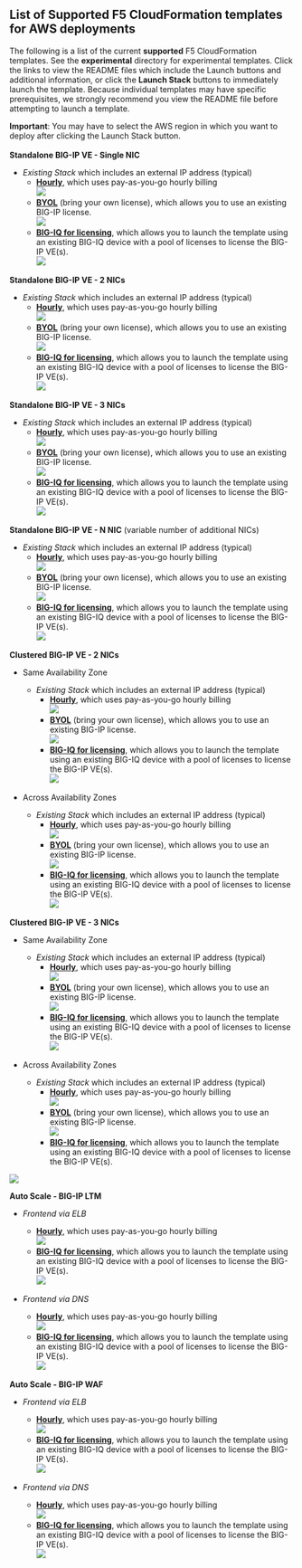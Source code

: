 ## List of Supported F5 CloudFormation templates for AWS deployments
The following is a list of the current **supported** F5 CloudFormation templates. See the **experimental** directory for experimental templates. Click the links to view the README files which include the Launch buttons and additional information, or click the **Launch Stack** buttons to immediately launch the template. Because individual templates may have specific prerequisites, we strongly recommend you view the README file before attempting to launch a template. 

**Important**: You may have to select the AWS region in which you want to deploy after clicking the Launch Stack button.
<br><br>
**Standalone BIG-IP VE - Single NIC**
- *Existing Stack* which includes an external IP address (typical)
  - <a href="https://github.com/F5Networks/f5-aws-cloudformation/tree/master/supported/standalone/1nic/existing-stack/payg">**Hourly**</a>, which uses pay-as-you-go hourly billing 
    <a href="https://console.aws.amazon.com/cloudformation/home?region=us-east-1#/stacks/new?stackName=BigIp-1nic-PAYG&templateURL=https://f5-cft.s3.amazonaws.com/f5-existing-stack-payg-1nic-bigip.template">  
   <img src="https://s3.amazonaws.com/cloudformation-examples/cloudformation-launch-stack.png"/></a>
  - <a href="https://github.com/F5Networks/f5-aws-cloudformation/tree/master/supported/standalone/1nic/existing-stack/byol">**BYOL**</a> (bring your own license), which allows you to use an existing BIG-IP license.  
    <a href="https://console.aws.amazon.com/cloudformation/home?region=us-east-1#/stacks/new?stackName=BigIp-1nic-BYOL&templateURL=https://f5-cft.s3.amazonaws.com/f5-existing-stack-byol-1nic-bigip.template">
    <img src="https://s3.amazonaws.com/cloudformation-examples/cloudformation-launch-stack.png"/></a>
  - <a href="https://github.com/F5Networks/f5-aws-cloudformation/tree/master/supported/standalone/1nic/existing-stack/bigiq">**BIG-IQ for licensing**</a>, which allows you to launch the template using an existing BIG-IQ device with a pool of licenses to license the BIG-IP VE(s).  <a href="https://console.aws.amazon.com/cloudformation/home?region=us-east-1#/stacks/new?stackName=BigIp-1nic-BIGIQ&templateURL=https://f5-cft.s3.amazonaws.com/f5-existing-stack-bigiq-1nic-bigip.template">  
    <img src="https://s3.amazonaws.com/cloudformation-examples/cloudformation-launch-stack.png"/></a>


**Standalone BIG-IP VE - 2 NICs**
- *Existing Stack* which includes an external IP address (typical)
  - <a href="https://github.com/F5Networks/f5-aws-cloudformation/tree/master/supported/standalone/2nic/existing-stack/payg">**Hourly**</a>, which uses pay-as-you-go hourly billing 
    <a href="https://console.aws.amazon.com/cloudformation/home?region=us-east-1#/stacks/new?stackName=BigIp-2nic-PAYG&templateURL=https://f5-cft.s3.amazonaws.com/f5-existing-stack-payg-2nic-bigip.template">  
   <img src="https://s3.amazonaws.com/cloudformation-examples/cloudformation-launch-stack.png"/></a>
  - <a href="https://github.com/F5Networks/f5-aws-cloudformation/tree/master/supported/standalone/2nic/existing-stack/byol">**BYOL**</a> (bring your own license), which allows you to use an existing BIG-IP license.  
    <a href="https://console.aws.amazon.com/cloudformation/home?region=us-east-1#/stacks/new?stackName=BigIp-2nic-BYOL&templateURL=https://f5-cft.s3.amazonaws.com/f5-existing-stack-byol-2nic-bigip.template">
    <img src="https://s3.amazonaws.com/cloudformation-examples/cloudformation-launch-stack.png"/></a>
  - <a href="https://github.com/F5Networks/f5-aws-cloudformation/tree/master/supported/standalone/2nic/existing-stack/bigiq">**BIG-IQ for licensing**</a>, which allows you to launch the template using an existing BIG-IQ device with a pool of licenses to license the BIG-IP VE(s).  <a href="https://console.aws.amazon.com/cloudformation/home?region=us-east-1#/stacks/new?stackName=BigIp-2nic-BIGIQ&templateURL=https://f5-cft.s3.amazonaws.com/f5-existing-stack-bigiq-2nic-bigip.template">  
    <img src="https://s3.amazonaws.com/cloudformation-examples/cloudformation-launch-stack.png"/></a>


**Standalone BIG-IP VE - 3 NICs**
- *Existing Stack* which includes an external IP address (typical)
  - <a href="https://github.com/F5Networks/f5-aws-cloudformation/tree/master/supported/standalone/3nic/existing-stack/payg">**Hourly**</a>, which uses pay-as-you-go hourly billing 
    <a href="https://console.aws.amazon.com/cloudformation/home?region=us-east-1#/stacks/new?stackName=BigIp-3nic-PAYG&templateURL=https://f5-cft.s3.amazonaws.com/f5-existing-stack-payg-3nic-bigip.template">  
   <img src="https://s3.amazonaws.com/cloudformation-examples/cloudformation-launch-stack.png"/></a>
  - <a href="https://github.com/F5Networks/f5-aws-cloudformation/tree/master/supported/standalone/3nic/existing-stack/byol">**BYOL**</a> (bring your own license), which allows you to use an existing BIG-IP license.  
    <a href="https://console.aws.amazon.com/cloudformation/home?region=us-east-1#/stacks/new?stackName=BigIp-3nic-BYOL&templateURL=https://f5-cft.s3.amazonaws.com/f5-existing-stack-byol-3nic-bigip.template">
    <img src="https://s3.amazonaws.com/cloudformation-examples/cloudformation-launch-stack.png"/></a>
  - <a href="https://github.com/F5Networks/f5-aws-cloudformation/tree/master/supported/standalone/3nic/existing-stack/bigiq">**BIG-IQ for licensing**</a>, which allows you to launch the template using an existing BIG-IQ device with a pool of licenses to license the BIG-IP VE(s).  <a href="https://console.aws.amazon.com/cloudformation/home?region=us-east-1#/stacks/new?stackName=BigIp-3nic-BIGIQ&templateURL=https://f5-cft.s3.amazonaws.com/f5-existing-stack-bigiq-3nic-bigip.template">  
    <img src="https://s3.amazonaws.com/cloudformation-examples/cloudformation-launch-stack.png"/></a>


**Standalone BIG-IP VE - N NIC** (variable number of additional NICs)
- *Existing Stack* which includes an external IP address (typical)
  - <a href="https://github.com/F5Networks/f5-aws-cloudformation/tree/master/supported/standalone/n-nic/existing-stack/payg">**Hourly**</a>, which uses pay-as-you-go hourly billing 
    <a href="https://console.aws.amazon.com/cloudformation/home?region=us-east-1#/stacks/new?stackName=BigIp-n-nic-PAYG&templateURL=https://f5-cft.s3.amazonaws.com/f5-existing-stack-payg-n-nic-bigip.template">  
   <img src="https://s3.amazonaws.com/cloudformation-examples/cloudformation-launch-stack.png"/></a>
  - <a href="https://github.com/F5Networks/f5-aws-cloudformation/tree/master/supported/standalone/n-nic/existing-stack/byol">**BYOL**</a> (bring your own license), which allows you to use an existing BIG-IP license.  
    <a href="https://console.aws.amazon.com/cloudformation/home?region=us-east-1#/stacks/new?stackName=BigIp-n-nic-BYOL&templateURL=https://f5-cft.s3.amazonaws.com/f5-existing-stack-byol-n-nic-bigip.template">
    <img src="https://s3.amazonaws.com/cloudformation-examples/cloudformation-launch-stack.png"/></a>
  - <a href="https://github.com/F5Networks/f5-aws-cloudformation/tree/master/supported/standalone/n-nic/existing-stack/bigiq">**BIG-IQ for licensing**</a>, which allows you to launch the template using an existing BIG-IQ device with a pool of licenses to license the BIG-IP VE(s).   <a href="https://console.aws.amazon.com/cloudformation/home?region=us-east-1#/stacks/new?stackName=BigIp-n-nic-BIGIQ&templateURL=https://f5-cft.s3.amazonaws.com/f5-existing-stack-bigiq-n-nic-bigip.template">    
    <img src="https://s3.amazonaws.com/cloudformation-examples/cloudformation-launch-stack.png"/></a>


**Clustered BIG-IP VE - 2 NICs**
  - Same Availability Zone
    - *Existing Stack* which includes an external IP address (typical)
      - <a href="https://github.com/F5Networks/f5-aws-cloudformation/tree/master/supported/failover/same-net/via-api/2nic/existing-stack/payg">**Hourly**</a>, which uses pay-as-you-go hourly billing   
          <a href="https://console.aws.amazon.com/cloudformation/home?region=us-east-1#/stacks/new?stackName=BIGIP-Same-Az-Cluster-2nic-PAYG&templateURL=https://f5-cft.s3.amazonaws.com/f5-existing-stack-same-az-cluster-payg-2nic-bigip.template"> <img src="https://s3.amazonaws.com/cloudformation-examples/cloudformation-launch-stack.png"/></a>
      - <a href="https://github.com/F5Networks/f5-aws-cloudformation/tree/master/supported/failover/same-net/via-api/2nic/existing-stack/byol">**BYOL**</a> (bring your own license), which allows you to use an existing BIG-IP license.  
        <a href="https://console.aws.amazon.com/cloudformation/home?region=us-east-1#/stacks/new?stackName=BIGIP-Same-Az-Cluster-2nic-byol&templateURL=https://f5-cft.s3.amazonaws.com/f5-existing-stack-same-az-cluster-byol-2nic-bigip.template">
    <img src="https://s3.amazonaws.com/cloudformation-examples/cloudformation-launch-stack.png"/></a>
      - <a href="https://github.com/F5Networks/f5-aws-cloudformation/tree/master/supported/failover/same-net/via-api/2nic/existing-stack/bigiq">**BIG-IQ for licensing**</a>, which allows you to launch the template using an existing BIG-IQ device with a pool of licenses to license the BIG-IP VE(s).  <a href="https://console.aws.amazon.com/cloudformation/home?region=us-east-1#/stacks/new?stackName=SameAZClusterBigIp-2nic-BIGIQ&templateURL=https://f5-cft.s3.amazonaws.com/f5-existing-stack-same-az-cluster-bigiq-2nic-bigip.template">  
    <img src="https://s3.amazonaws.com/cloudformation-examples/cloudformation-launch-stack.png"/></a>


  - Across Availability Zones
    - *Existing Stack* which includes an external IP address (typical)
      - <a href="https://github.com/F5Networks/f5-aws-cloudformation/tree/master/supported/failover/across-net/via-api/2nic/existing-stack/payg">**Hourly**</a>, which uses pay-as-you-go hourly billing   
          <a href="https://console.aws.amazon.com/cloudformation/home?region=us-east-1#/stacks/new?stackName=BIGIP-Across-Az-Cluster-2nic-PAYG&templateURL=https://f5-cft.s3.amazonaws.com/f5-existing-stack-across-az-cluster-payg-2nic-bigip.template">
    <img src="https://s3.amazonaws.com/cloudformation-examples/cloudformation-launch-stack.png"/></a> 
      - <a href="https://github.com/F5Networks/f5-aws-cloudformation/tree/master/supported/failover/across-net/via-api/2nic/existing-stack/byol">**BYOL**</a> (bring your own license), which allows you to use an existing BIG-IP license.  
        <a href="https://console.aws.amazon.com/cloudformation/home?region=us-east-1#/stacks/new?stackName=BIGIP-Across-Az-Cluster-2nic-byol&templateURL=https://f5-cft.s3.amazonaws.com/f5-existing-stack-across-az-cluster-byol-2nic-bigip.template">
    <img src="https://s3.amazonaws.com/cloudformation-examples/cloudformation-launch-stack.png"/></a>
      - <a href="https://github.com/F5Networks/f5-aws-cloudformation/tree/master/supported/failover/across-net/via-api/2nic/existing-stack/bigiq">**BIG-IQ for licensing**</a>, which allows you to launch the template using an existing BIG-IQ device with a pool of licenses to license the BIG-IP VE(s).   <a href="https://console.aws.amazon.com/cloudformation/home?region=us-east-1#/stacks/new?stackName=SameAZClusterBigIp-3nic-BIGIQ&templateURL=https://f5-cft.s3.amazonaws.com/f5-existing-stack-same-az-cluster-bigiq-3nic-bigip.template">  
    <img src="https://s3.amazonaws.com/cloudformation-examples/cloudformation-launch-stack.png"/></a>


**Clustered BIG-IP VE - 3 NICs**
  - Same Availability Zone
    - *Existing Stack* which includes an external IP address (typical)
      - <a href="https://github.com/F5Networks/f5-aws-cloudformation/tree/master/supported/failover/same-net/via-api/3nic/existing-stack/payg">**Hourly**</a>, which uses pay-as-you-go hourly billing             <a href="https://console.aws.amazon.com/cloudformation/home?region=us-east-1#/stacks/new?stackName=BIGIP-Same-Az-Cluster-3nic-PAYG&templateURL=https://f5-cft.s3.amazonaws.com/f5-existing-stack-same-az-cluster-payg-3nic-bigip.template">  
   <img src="https://s3.amazonaws.com/cloudformation-examples/cloudformation-launch-stack.png"/></a>
      - <a href="https://github.com/F5Networks/f5-aws-cloudformation/tree/master/supported/failover/same-net/via-api/3nic/existing-stack/byol">**BYOL**</a> (bring your own license), which allows you to use an existing BIG-IP license.  
        <a href="https://console.aws.amazon.com/cloudformation/home?region=us-east-1#/stacks/new?stackName=BIGIP-Same-Az-Cluster-3nic-byol&templateURL=https://f5-cft.s3.amazonaws.com/f5-existing-stack-same-az-cluster-byol-3nic-bigip.template">
    <img src="https://s3.amazonaws.com/cloudformation-examples/cloudformation-launch-stack.png"/></a>
      - <a href="https://github.com/F5Networks/f5-aws-cloudformation/tree/master/supported/failover/same-net/via-api/3nic/existing-stack/bigiq">**BIG-IQ for licensing**</a>, which allows you to launch the template using an existing BIG-IQ device with a pool of licenses to license the BIG-IP VE(s).    <a href="https://console.aws.amazon.com/cloudformation/home?region=us-east-1#/stacks/new?stackName=SameAZClusterBigIp-3nic-BIGIQ&templateURL=https://f5-cft.s3.amazonaws.com/f5-existing-stack-same-az-cluster-bigiq-3nic-bigip.template">  
    <img src="https://s3.amazonaws.com/cloudformation-examples/cloudformation-launch-stack.png"/></a>


  - Across Availability Zones
    - *Existing Stack* which includes an external IP address (typical)
      - <a href="https://github.com/F5Networks/f5-aws-cloudformation/tree/master/supported/failover/across-net/via-api/3nic/existing-stack/payg">**Hourly**</a>, which uses pay-as-you-go hourly billing   
          <a href="https://console.aws.amazon.com/cloudformation/home?region=us-east-1#/stacks/new?stackName=BIGIP-Across-Az-Cluster-3nic-PAYG&templateURL=https://f5-cft.s3.amazonaws.com/f5-existing-stack-across-az-cluster-payg-3nic-bigip.template">
    <img src="https://s3.amazonaws.com/cloudformation-examples/cloudformation-launch-stack.png"/></a> 
      - <a href="https://github.com/F5Networks/f5-aws-cloudformation/tree/master/supported/failover/across-net/via-api/3nic/existing-stack/byol">**BYOL**</a> (bring your own license), which allows you to use an existing BIG-IP license.  
        <a href="https://console.aws.amazon.com/cloudformation/home?region=us-east-1#/stacks/new?stackName=BIGIP-Across-Az-Cluster-3nic-byol&templateURL=https://f5-cft.s3.amazonaws.com/f5-existing-stack-across-az-cluster-byol-3nic-bigip.template">
    <img src="https://s3.amazonaws.com/cloudformation-examples/cloudformation-launch-stack.png"/></a>
      - <a href="https://github.com/F5Networks/f5-aws-cloudformation/tree/master/supported/failover/across-net/via-api/3nic/existing-stack/bigiq">**BIG-IQ for licensing**</a>, which allows you to launch the template using an existing BIG-IQ device with a pool of licenses to license the BIG-IP VE(s).  
      <a href="https://console.aws.amazon.com/cloudformation/home?region=us-east-1#/stacks/new?stackName=AcrossAZClusterBigIp-3nic-BIGIQ&templateURL=https://f5-cft.s3.amazonaws.com/f5-existing-stack-across-az-cluster-bigiq-3nic-bigip.template">
   <img src="https://s3.amazonaws.com/cloudformation-examples/cloudformation-launch-stack.png"/></a>


**Auto Scale - BIG-IP LTM**
  - *Frontend via ELB*
    - <a href="https://github.com/F5Networks/f5-aws-cloudformation/tree/master/supported/autoscale/ltm/via-lb/1nic/existing-stack/payg">**Hourly**</a>, which uses pay-as-you-go hourly billing   
      <a href="https://console.aws.amazon.com/cloudformation/home?region=us-east-1#/stacks/new?stackName=F5-PAYG-BIGIP-LTM-Autoscale&templateURL=https://f5-cft.s3.amazonaws.com/f5-payg-autoscale-bigip-ltm.template"><img src="https://s3.amazonaws.com/cloudformation-examples/cloudformation-launch-stack.png"/></a> 
    - <a href="https://github.com/F5Networks/f5-aws-cloudformation/tree/master/supported/autoscale/ltm/via-lb/1nic/existing-stack/bigiq">**BIG-IQ for licensing**</a>, which allows you to launch the template using an existing BIG-IQ device with a pool of licenses to license the BIG-IP VE(s).     <a href="https://console.aws.amazon.com/cloudformation/home?region=us-east-1#/stacks/new?stackName=F5-BYOL-BIGIP-LTM-Autoscale&templateURL=https://f5-cft.s3.amazonaws.com/f5-bigiq-autoscale-bigip-ltm.template">  
    <img src="https://s3.amazonaws.com/cloudformation-examples/cloudformation-launch-stack.png"/></a>
  
  - *Frontend via DNS*
    - <a href="https://github.com/F5Networks/f5-aws-cloudformation/tree/master/supported/autoscale/ltm/via-dns/1nic/existing-stack/payg">**Hourly**</a>, which uses pay-as-you-go hourly billing   
      <a href="https://console.aws.amazon.com/cloudformation/home?region=us-east-1#/stacks/new?stackName=F5-Hourly-BIGIP-LTM-Autoscale-Dns&templateURL=https://f5-cft.s3.amazonaws.com/f5-payg-autoscale-bigip-ltm-dns.template"><img src="https://s3.amazonaws.com/cloudformation-examples/cloudformation-launch-stack.png"/></a> 
    - <a href="https://github.com/F5Networks/f5-aws-cloudformation/tree/master/supported/autoscale/ltm/via-dns/1nic/existing-stack/bigiq">**BIG-IQ for licensing**</a>, which allows you to launch the template using an existing BIG-IQ device with a pool of licenses to license the BIG-IP VE(s).     <a href="https://console.aws.amazon.com/cloudformation/home?region=us-east-1#/stacks/new?stackName=F5-BYOL-BIGIP-LTM-Autoscale-Dns&templateURL=https://f5-cft.s3.amazonaws.com/f5-bigiq-autoscale-bigip-ltm-dns.template">  
    <img src="https://s3.amazonaws.com/cloudformation-examples/cloudformation-launch-stack.png"/></a>

**Auto Scale - BIG-IP WAF**
- *Frontend via ELB*
    - <a href="https://github.com/F5Networks/f5-aws-cloudformation/tree/master/supported/autoscale/waf/via-lb/1nic/existing-stack/payg">**Hourly**</a>, which uses pay-as-you-go hourly billing   
      <a href="https://console.aws.amazon.com/cloudformation/home?region=us-east-1#/stacks/new?stackName=F5-BYOL-BIGIP-LTM-Autoscale-Dns&templateURL=https://f5-cft.s3.amazonaws.com/f5-bigiq-autoscale-bigip-ltm-dns.template"><img src="https://s3.amazonaws.com/cloudformation-examples/cloudformation-launch-stack.png"/></a> 
    - <a href="https://github.com/F5Networks/f5-aws-cloudformation/tree/master/supported/autoscale/ltm/via-lb/1nic/existing-stack/bigiq">**BIG-IQ for licensing**</a>, which allows you to launch the template using an existing BIG-IQ device with a pool of licenses to license the BIG-IP VE(s).    <a href="https://console.aws.amazon.com/cloudformation/home?region=us-east-1#/stacks/new?stackName=F5-BYOL-BIGIP-WAF-Autoscale&templateURL=https://f5-cft.s3.amazonaws.com/f5-bigiq-autoscale-bigip-waf.template">  
      <img src="https://s3.amazonaws.com/cloudformation-examples/cloudformation-launch-stack.png"/></a>  

- *Frontend via DNS*
    - <a href="https://github.com/F5Networks/f5-aws-cloudformation/tree/master/supported/autoscale/waf/via-dns/1nic/existing-stack/payg">**Hourly**</a>, which uses pay-as-you-go hourly billing   
      <a href="https://console.aws.amazon.com/cloudformation/home?region=us-east-1#/stacks/new?stackName=F5-Hourly-BIGIP-WAF-Autoscale-Dns&templateURL=https://f5-cft.s3.amazonaws.com/f5-payg-autoscale-bigip-waf-dns.template"><img src="https://s3.amazonaws.com/cloudformation-examples/cloudformation-launch-stack.png"/></a> 
    - <a href="https://github.com/F5Networks/f5-aws-cloudformation/tree/master/supported/autoscale/ltm/via-dns/1nic/existing-stack/bigiq">**BIG-IQ for licensing**</a>, which allows you to launch the template using an existing BIG-IQ device with a pool of licenses to license the BIG-IP VE(s).    <a href="https://console.aws.amazon.com/cloudformation/home?region=us-east-1#/stacks/new?stackName=F5-BYOL-BIGIP-WAF-Autoscale-Dns&templateURL=https://f5-cft.s3.amazonaws.com/f5-bigiq-autoscale-bigip-waf-dns.template">  
      <img src="https://s3.amazonaws.com/cloudformation-examples/cloudformation-launch-stack.png"/></a>  

